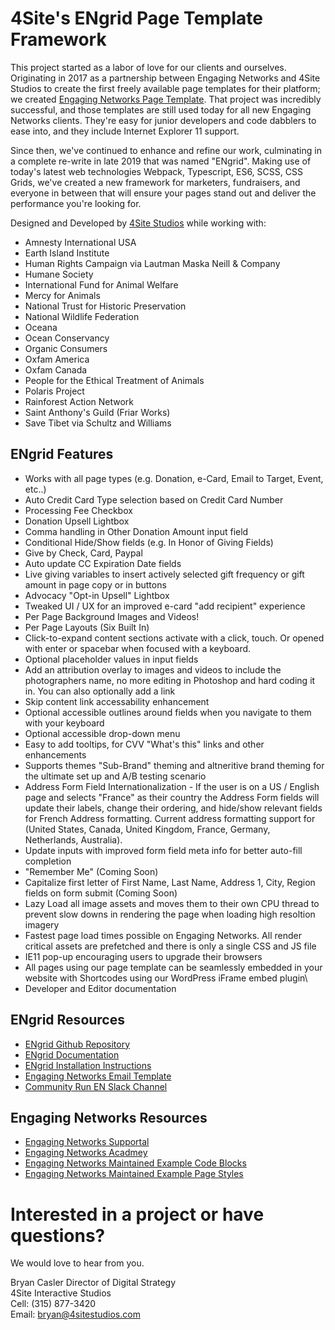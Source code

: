 <!--- ![#](https://raw.githubusercontent.com/4site-interactive-studios/engrid/master/hero.jpg) -->

# 4Site's ENgrid Page Template Framework

<!--- <img align="right" width="200" height="200" src="https://engagingnetworks.academy/wp-content/uploads/2019/09/D-D-Partner.png"> -->

This project started as a labor of love for our clients and ourselves. Originating in 2017 as a partnership between Engaging Networks and 4Site Studios to create the first freely available page templates for their platform; we created [Engaging Networks Page Template](https://github.com/4site-interactive-studios/Engaging-Networks-Page-Template). That project was incredibly successful, and those templates are still used today for all new Engaging Networks clients. They're easy for junior developers and code dabblers to ease into, and they include Internet Explorer 11 support.

Since then, we've continued to enhance and refine our work, culminating in a complete re-write in late 2019 that was named "ENgrid". Making use of today's latest web technologies Webpack, Typescript, ES6, SCSS, CSS Grids, we've created a new framework for marketers, fundraisers, and everyone in between that will ensure your pages stand out and deliver the performance you're looking for.

Designed and Developed by [4Site Studios](http://4sitestudios.com/en?ms=github) while working with:

- Amnesty International USA
- Earth Island Institute
- Human Rights Campaign via Lautman Maska Neill & Company
- Humane Society
- International Fund for Animal Welfare
- Mercy for Animals
- National Trust for Historic Preservation
- National Wildlife Federation
- Oceana
- Ocean Conservancy
- Organic Consumers
- Oxfam America
- Oxfam Canada
- People for the Ethical Treatment of Animals
- Polaris Project
- Rainforest Action Network
- Saint Anthony's Guild (Friar Works)
- Save Tibet via Schultz and Williams

## ENgrid Features

- Works with all page types (e.g. Donation, e-Card, Email to Target, Event, etc..)
- Auto Credit Card Type selection based on Credit Card Number
- Processing Fee Checkbox
- Donation Upsell Lightbox
- Comma handling in Other Donation Amount input field
- Conditional Hide/Show fields (e.g. In Honor of Giving Fields)
- Give by Check, Card, Paypal
- Auto update CC Expiration Date fields
- Live giving variables to insert actively selected gift frequency or gift amount in page copy or in buttons
- Advocacy "Opt-in Upsell" Lightbox
- Tweaked UI / UX for an improved e-card "add recipient" experience
- Per Page Background Images and Videos!
- Per Page Layouts (Six Built In)
- Click-to-expand content sections activate with a click, touch. Or opened with enter or spacebar when focused with a keyboard.
- Optional placeholder values in input fields
- Add an attribution overlay to images and videos to include the photographers name, no more editing in Photoshop and hard coding it in. You can also optionally add a link
- Skip content link accessability enhancement
- Optional accessible outlines around fields when you navigate to them with your keyboard
- Optional accessible drop-down menu
- Easy to add tooltips, for CVV "What's this" links and other enhancements
- Supports themes "Sub-Brand" theming and altneritive brand theming for the ultimate set up and A/B testing scenario
- Address Form Field Internationalization - If the user is on a US / English page and selects "France" as their country the Address Form fields will update their labels, change their ordering, and hide/show relevant fields for French Address formatting. Current address formatting support for (United States, Canada, United Kingdom, France, Germany, Netherlands, Australia).
- Update inputs with improved form field meta info for better auto-fill completion
- "Remember Me" (Coming Soon)
- Capitalize first letter of First Name, Last Name, Address 1, City, Region fields on form submit (Coming Soon)
- Lazy Load all image assets and moves them to their own CPU thread to prevent slow downs in rendering the page when loading high resoltion imagery
- Fastest page load times possible on Engaging Networks. All render critical assets are prefetched and there is only a single CSS and JS file
- IE11 pop-up encouraging users to upgrade their browsers
- All pages using our page template can be seamlessly embedded in your website with Shortcodes using our WordPress iFrame embed plugin\
- Developer and Editor documentation

## ENgrid Resources

- [ENgrid Github Repository](https://github.com/4site-interactive-studios/engrid/)
- [ENgrid Documentation](https://docs.google.com/document/d/1Vhiudjm9pcDIgxirsiS7VWhqgqU_a6taVu2VTMOPbHI/edit)
- [ENgrid Installation Instructions](https://github.com/4site-interactive-studios/engrid/wiki/ENgrid-Installation-Instructions)
- [Engaging Networks Email Template](https://github.com/4site-interactive-studios/Engaging-Networks-Email-Template)
- [Community Run EN Slack Channel](https://join.slack.com/t/endevelopers/shared_invite/enQtNTgyMDU5NDEzOTQxLWM1YjkwYmM2NjcxODdhNjI4MmRhMjI1ZTJlNzZlYTM5MmI4OTg3NTlhZTljMDMyMjczZmYyNTBjZmM4ZDY4MTA)

## Engaging Networks Resources

- [Engaging Networks Supportal](https://engagingnetworks.support/)
- [Engaging Networks Acadmey](https://engagingnetworks.academy/)
- [Engaging Networks Maintained Example Code Blocks](https://github.com/EngagingNetworks/page-builder-code-blocks)
- [Engaging Networks Maintained Example Page Styles](https://github.com/EngagingNetworks/page-builder-css-styles)

# Interested in a project or have questions?

We would love to hear from you.

Bryan Casler
Director of Digital Strategy  
4Site Interactive Studios  
Cell: (315) 877-3420  
Email: bryan@4sitestudios.com
